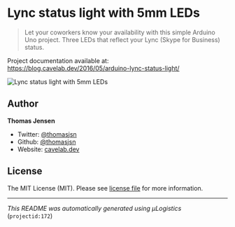 # Lync status light with 5mm LEDs

> Let your coworkers know your availability with this simple Arduino Uno project. Three LEDs that reflect your Lync (Skype for Business) status.

Project documentation available at: https://blog.cavelab.dev/2016/05/arduino-lync-status-light/

![Lync status light with 5mm LEDs](https://i.logistics.cavelab.net/large/683.jpeg)

## Author
**Thomas Jensen**
* Twitter: [@thomasjsn](https://twitter.com/thomasjsn)
* Github: [@thomasjsn](https://github.com/thomasjsn)
* Website: [cavelab.dev](https://cavelab.dev)

## License
The MIT License (MIT). Please see [license file](LICENSE.txt) for more information.

---
_This README was automatically generated using µLogistics_ (`projectid:172`)
